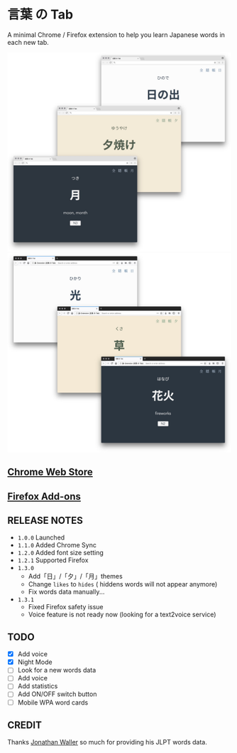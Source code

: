 # 言葉 の Tab

A minimal Chrome / Firefox extension to help you learn Japanese words in each new tab.

![](./docs/static/chrome.jpg)
![](./docs/static/firefox.jpg)

## [Chrome Web Store](https://chrome.google.com/webstore/detail/%E8%A8%80%E8%91%89-%E3%81%AE-tab/lacmiiahoideajihiclkhmdkikkbjcnb)

## [Firefox Add-ons](https://addons.mozilla.org/en-US/firefox/addon/the-tab-of-words/?src=https://github.com/keiww/the-tab-of-words)

## RELEASE NOTES

- `1.0.0` Launched
- `1.1.0` Added Chrome Sync
- `1.2.0` Added font size setting
- `1.2.1` Supported Firefox
- `1.3.0`
  + Add「日」/「夕」/「月」themes
  + Change `likes` to `hides` ( hiddens words will not appear anymore)
  + Fix words data manually...
- `1.3.1`
  + Fixed Firefox safety issue
  + Voice feature is not ready now (looking for a text2voice service)

## TODO

- [x] Add voice
- [x] Night Mode
- [ ] Look for a new words data
- [ ] Add voice
- [ ] Add statistics
- [ ] Add ON/OFF switch button
- [ ] Mobile WPA word cards

## CREDIT

Thanks [Jonathan Waller](http://www.tanos.co.uk/jlpt/) so much for providing his JLPT words data.
